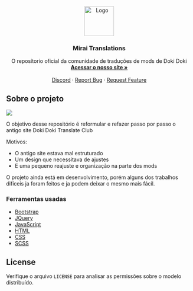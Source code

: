 <!-- PROJECT LOGO -->
<br />
<p align="center">
  <a href="#">
    <img src="https://doki-doki-translate-company.webnode.com/_files/200000000-b8bc1b8bc3/200/logo_DDTC_4K.png" alt="Logo" width="80" height="80">
  </a>

  <h3 align="center">Mirai Translations</h3>

  <p align="center">
    O reposítorio oficial da comunidade de traduções de mods de Doki Doki
    <br />
    <a href="#"><strong>Acessar o nosso site »</strong></a>
    <br />
    <br />
    <a href="https://discord.gg/3PB24jt">Discord</a>
    ·
    <a href="https://github.com/Drack112/site-ddlc/issues">Report Bug</a>
    ·
    <a href="https://github.com/Drack112/site-ddlc/issuess">Request Feature</a>
  </p>
</p>

<!-- ABOUT THE PROJECT -->

## Sobre o projeto

<img src="https://i.imgur.com/SKnz1oI.png">

O objetivo desse repositório é reformular e refazer passo por passo o antigo site Doki Doki Translate Club

Motivos:

- O antigo site estava mal estruturado
- Um design que necessitava de ajustes
- E uma pequeno reajuste e organização na parte dos mods

O projeto ainda está em desenvolvimento, porém alguns dos trabalhos difíceis ja foram feitos e ja podem deixar o mesmo mais fácil.

### Ferramentas usadas

- [Bootstrap](https://getbootstrap.com)
- [JQuery](https://jquery.com)
- [JavaScript]()
- [HTML]()
- [CSS]()
- [SCSS]()

<!-- LICENSE -->

## License

Verifique o arquivo `LICENSE` para analisar as permissões sobre o modelo distribuído.
